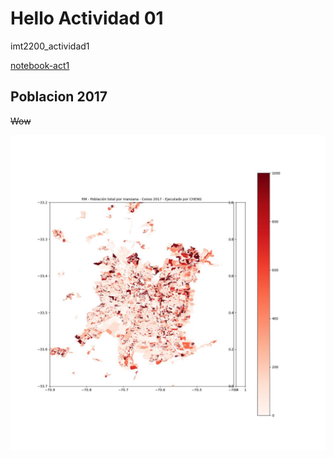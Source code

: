 # Hello Actividad 01

imt2200_actividad1

[notebook-act1](./IMT2200%20-%20Actividad%2001.ipynb)

## Poblacion 2017

~~Wow~~

![poblacion 2017](./PoblacionRM_C2017_CHENG.jpg)